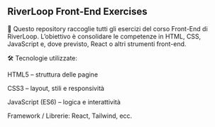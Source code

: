 ## RiverLoop Front-End Exercises

📌 
Questo repository raccoglie tutti gli esercizi del corso Front-End di RiverLoop.
L’obiettivo è consolidare le competenze in HTML, CSS, JavaScript e, dove previsto, React o altri strumenti front-end.

🛠
Tecnologie utilizzate:

HTML5 – struttura delle pagine

CSS3 – layout, stili e responsività

JavaScript (ES6) – logica e interattività

Framework / Librerie: React, Tailwind, ecc.
